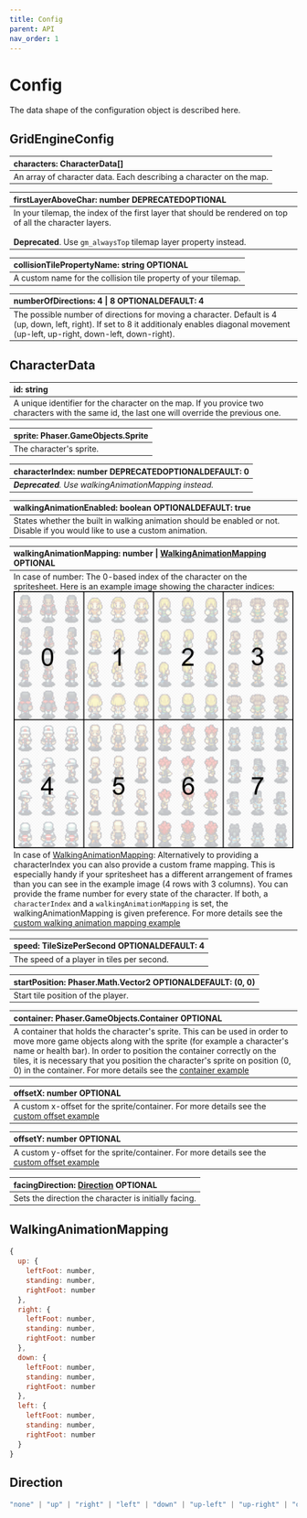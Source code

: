 ```yaml
---
title: Config
parent: API
nav_order: 1
---
```


# Config

The data shape of the configuration object is described here.

## GridEngineConfig

| characters: CharacterData[]                                         |
| :------------------------------------------------------------------ |
| An array of character data. Each describing a character on the map. |

| firstLayerAboveChar: number <span class="label label-red">DEPRECATED</span><span class="label label-green">OPTIONAL</span>
|:-------------|
| In your tilemap, the index of the first layer that should be rendered on top of all the character layers.<br /><br /> **Deprecated**. Use `gm_alwaysTop` tilemap layer property instead. |

| collisionTilePropertyName: string <span class="label label-green">OPTIONAL</span>
|:-------------|
| A custom name for the collision tile property of your tilemap. |

| numberOfDirections: 4 \| 8 <span class="label label-green">OPTIONAL</span><span class="label label-blue">DEFAULT: 4</span>                                                                       |
| :----------------------------------------------------------------------------------------------------------------------------------------------------------------------------------------------- |
| The possible number of directions for moving a character. Default is 4 (up, down, left, right). If set to 8 it additionaly enables diagonal movement (up-left, up-right, down-left, down-right). |

## CharacterData

| id: string                                                                                                                                     |
| :--------------------------------------------------------------------------------------------------------------------------------------------- |
| A unique identifier for the character on the map. If you provice two characters with the same id, the last one will override the previous one. |

| sprite: Phaser.GameObjects.Sprite |
| :-------------------------------- |
| The character's sprite.           |

| characterIndex: number <span class="label label-red">DEPRECATED</span><span class="label label-green">OPTIONAL</span><span class="label label-blue">DEFAULT: 0</span> |
| :-------------------------------------------------------------------------------------------------------------------------------------------------------------------- |
| _**Deprecated**. Use walkingAnimationMapping instead._                                                                                                                |

| walkingAnimationEnabled: boolean <span class="label label-green">OPTIONAL</span><span class="label label-blue">DEFAULT: true</span> |
| :---------------------------------------------------------------------------------------------------------------------------------- |
| States whether the built in walking animation should be enabled or not. Disable if you would like to use a custom animation.        |

| walkingAnimationMapping: number \| [WalkingAnimationMapping](#walkinganimationmapping) <span class="label label-green">OPTIONAL</span>                                                                                                                                                                                                                                                                                                                                                                                                                                                                                                                                                                                                                                                              |
| :-------------------------------------------------------------------------------------------------------------------------------------------------------------------------------------------------------------------------------------------------------------------------------------------------------------------------------------------------------------------------------------------------------------------------------------------------------------------------------------------------------------------------------------------------------------------------------------------------------------------------------------------------------------------------------------------------------------------------------------------------------------------------------------------------- |
| In case of number: The 0-based index of the character on the spritesheet. Here is an example image showing the character indices: <img src="../img/charIndex.png" alt="Example of a height shift."> In case of [WalkingAnimationMapping](#walkinganimationmapping): Alternatively to providing a characterIndex you can also provide a custom frame mapping. This is especially handy if your spritesheet has a different arrangement of frames than you can see in the example image (4 rows with 3 columns). You can provide the frame number for every state of the character. If both, a `characterIndex` and a `walkingAnimationMapping` is set, the walkingAnimationMapping is given preference. For more details see the [custom walking animation mapping example](../examples/-properties) |

| speed: TileSizePerSecond <span class="label label-green">OPTIONAL</span><span class="label label-blue">DEFAULT: 4</span> |
| :----------------------------------------------------------------------------------------------------------------------- |
| The speed of a player in tiles per second.                                                                               |

| startPosition: Phaser.Math.Vector2 <span class="label label-green">OPTIONAL</span><span class="label label-blue">DEFAULT: (0, 0)</span> |
| :-------------------------------------------------------------------------------------------------------------------------------------- |
| Start tile position of the player.                                                                                                      |

| container: Phaser.GameObjects.Container <span class="label label-green">OPTIONAL</span>                                                                                                                                                                                                                                                                                                                      |
| :----------------------------------------------------------------------------------------------------------------------------------------------------------------------------------------------------------------------------------------------------------------------------------------------------------------------------------------------------------------------------------------------------------- |
| A container that holds the character's sprite. This can be used in order to move more game objects along with the sprite (for example a character's name or health bar). In order to position the container correctly on the tiles, it is necessary that you position the character's sprite on position (0, 0) in the container. For more details see the [container example](../examples/phaser-container) |

| offsetX: number <span class="label label-green">OPTIONAL</span>                                                         |
| :---------------------------------------------------------------------------------------------------------------------- |
| A custom x-offset for the sprite/container. For more details see the [custom offset example](../examples/custom-offset) |

| offsetY: number <span class="label label-green">OPTIONAL</span>                                                         |
| :---------------------------------------------------------------------------------------------------------------------- |
| A custom y-offset for the sprite/container. For more details see the [custom offset example](../examples/custom-offset) |

| facingDirection: [Direction](#direction) <span class="label label-green">OPTIONAL</span> |
| :--------------------------------------------------------------------------------------- |
| Sets the direction the character is initially facing.                                    |

## WalkingAnimationMapping

```js
{
  up: {
    leftFoot: number,
    standing: number,
    rightFoot: number
  },
  right: {
    leftFoot: number,
    standing: number,
    rightFoot: number
  },
  down: {
    leftFoot: number,
    standing: number,
    rightFoot: number
  },
  left: {
    leftFoot: number,
    standing: number,
    rightFoot: number
  }
}
```

## Direction

```js
"none" | "up" | "right" | "left" | "down" | "up-left" | "up-right" | "down-left" | "down-right"
```
